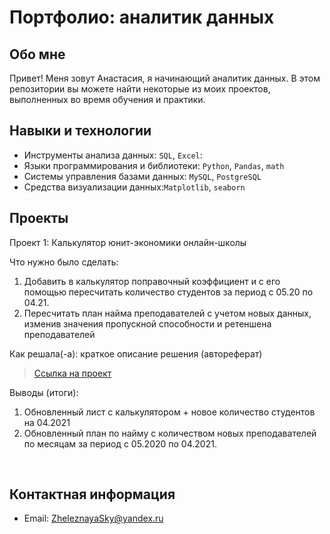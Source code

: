 # Портфолио: аналитик данных

## Обо мне 

Привет! Меня зовут Анастасия, я начинающий аналитик данных. 
В этом репозитории вы можете найти некоторые из моих проектов, выполненных во время обучения и практики.
<br>

## Навыки и технологии
- Инструменты анализа данных: ``SQL``, ``Excel``: 
- Языки программирования и библиотеки: ``Python``, ``Pandas``, ``math`` 
- Системы управления базами данных: ``MySQL``, ``PostgreSQL``
- Средства визуализации данных:``Matplotlib``, ``seaborn``




## Проекты
<p> Проект 1: Калькулятор юнит-экономики онлайн-школы</p>
<p>Что нужно было сделать:<p>
<ol>
  <li>Добавить в калькулятор поправочный коэффициент и с его помощью пересчитать количество студентов за период с 05.20 по 04.21.</li>
  <li> Пересчитать план найма преподавателей с учетом новых данных, изменив значения пропускной способности и ретеншена преподавателей</li>
</ol>

<p>Как решала(-а): краткое описание решения (автореферат)<p>


> <a href="https://github.com/AnastasiyaZheleznaya/Skyproportfolio/blob/main/folder/Сборкакалькулятораюнитэкономики.xlsx">Ссылка на проект</a>
 

<p>Выводы (итоги):<p>
<ol>
  <li>Обновленный лист с калькулятором + новое количество студентов на 04.2021</li>
  <li>Обновленный план по найму с количеством новых преподавателей по месяцам за период с 05.2020 по 04.2021.</li>
</ol>
<br> 



## Контактная информация
- Email: ZheleznayaSky@yandex.ru


